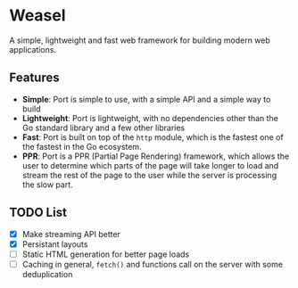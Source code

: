 # Weasel

A simple, lightweight and fast web framework for building modern web applications.

## Features

- **Simple**: Port is simple to use, with a simple API and a simple way to build
- **Lightweight**: Port is lightweight, with no dependencies other than the Go standard
  library and a few other libraries
- **Fast**: Port is built on top of the `http` module, which is the fastest one
  of the fastest in the Go ecosystem.
- **PPR**: Port is a PPR (Partial Page Rendering) framework, which allows the user to
  determine which parts of the page will take longer to load and stream the rest of the
  page to the user while the server is processing the slow part.

## TODO List

- [x] Make streaming API better
- [x] Persistant layouts
- [ ] Static HTML generation for better page loads
- [ ] Caching in general, `fetch()` and functions call on the server with some
      deduplication
